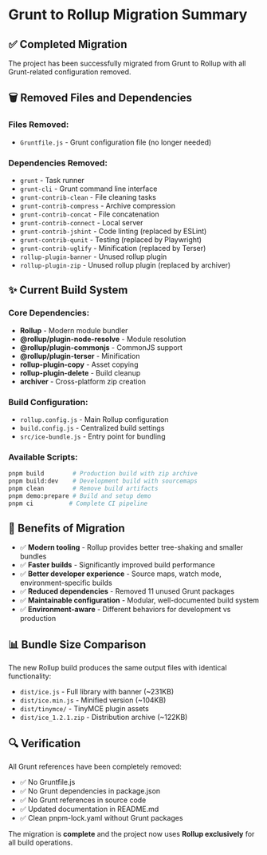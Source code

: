 # Grunt to Rollup Migration Summary

## ✅ Completed Migration

The project has been successfully migrated from Grunt to Rollup with all Grunt-related configuration removed.

## 🗑️ Removed Files and Dependencies

### Files Removed:
- `Gruntfile.js` - Grunt configuration file (no longer needed)

### Dependencies Removed:
- `grunt` - Task runner
- `grunt-cli` - Grunt command line interface
- `grunt-contrib-clean` - File cleaning tasks
- `grunt-contrib-compress` - Archive compression
- `grunt-contrib-concat` - File concatenation  
- `grunt-contrib-connect` - Local server
- `grunt-contrib-jshint` - Code linting (replaced by ESLint)
- `grunt-contrib-qunit` - Testing (replaced by Playwright)
- `grunt-contrib-uglify` - Minification (replaced by Terser)
- `rollup-plugin-banner` - Unused rollup plugin
- `rollup-plugin-zip` - Unused rollup plugin (replaced by archiver)

## ✨ Current Build System

### Core Dependencies:
- **Rollup** - Modern module bundler
- **@rollup/plugin-node-resolve** - Module resolution
- **@rollup/plugin-commonjs** - CommonJS support
- **@rollup/plugin-terser** - Minification
- **rollup-plugin-copy** - Asset copying
- **rollup-plugin-delete** - Build cleanup
- **archiver** - Cross-platform zip creation

### Build Configuration:
- `rollup.config.js` - Main Rollup configuration
- `build.config.js` - Centralized build settings
- `src/ice-bundle.js` - Entry point for bundling

### Available Scripts:
```bash
pnpm build        # Production build with zip archive
pnpm build:dev    # Development build with sourcemaps
pnpm clean        # Remove build artifacts
pnpm demo:prepare # Build and setup demo
pnpm ci          # Complete CI pipeline
```

## 🎯 Benefits of Migration

- ✅ **Modern tooling** - Rollup provides better tree-shaking and smaller bundles
- ✅ **Faster builds** - Significantly improved build performance
- ✅ **Better developer experience** - Source maps, watch mode, environment-specific builds
- ✅ **Reduced dependencies** - Removed 11 unused Grunt packages
- ✅ **Maintainable configuration** - Modular, well-documented build system
- ✅ **Environment-aware** - Different behaviors for development vs production

## 📊 Bundle Size Comparison

The new Rollup build produces the same output files with identical functionality:
- `dist/ice.js` - Full library with banner (~231KB)
- `dist/ice.min.js` - Minified version (~104KB)  
- `dist/tinymce/` - TinyMCE plugin assets
- `dist/ice_1.2.1.zip` - Distribution archive (~122KB)

## 🔍 Verification

All Grunt references have been completely removed:
- ✅ No Gruntfile.js
- ✅ No Grunt dependencies in package.json
- ✅ No Grunt references in source code
- ✅ Updated documentation in README.md
- ✅ Clean pnpm-lock.yaml without Grunt packages

The migration is **complete** and the project now uses **Rollup exclusively** for all build operations.
